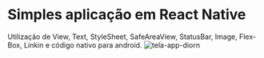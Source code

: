# Simples aplicação em React Native

Utilização de View, Text, StyleSheet, SafeAreaView, StatusBar, Image, Flex-Box, Linkin e código nativo para android.
![tela-app-diorn](https://user-images.githubusercontent.com/42217315/171318730-cd9f8fa4-15f5-4b2b-b9d6-d752f521d29f.png)

